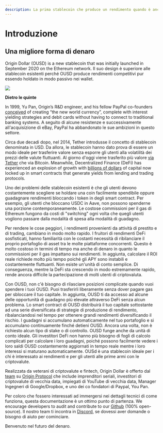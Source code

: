 ```yaml
---
description: La prima stablecoin che produce un rendimento quando è ancora nel tuo wallet
---
```


# Introduzione

## **Una migliore forma di denaro**

Origin Dollar (OUSD) is a new stablecoin that was initially launched in September 2020 on the Ethereum network. Il suo design è superiore alle stablecoin esistenti perché OUSD produce rendimenti competitivi pur essendo holdato in modo passivo nei wallet.

![](.gitbook/assets/origin-dollar-summary.jpeg)

**Dietro le quinte**

In 1999, Yu Pan, Origin’s R\&D engineer, and his fellow PayPal co-founders [conceived](https://www.cnbc.com/2017/08/14/david-sacks-cryptocurrency-interview.html) of creating “the new world currency”, complete with interest yielding strategies and debit cards without having to connect to traditional banking systems. A seguito di alcune resistenze e successivamente all'acquisizione di eBay, PayPal ha abbandonato le sue ambizioni in questo settore.

Circa due decadi dopo, nel 2014, Tether introdusse il concetto di stablecoin denominata in USD. Da allora, le stablecoin hanno dato prova di essere un modo ideale per trasferire valore senza esporre gli utenti alla volatilità dei prezzi delle valute fluttuanti. Al giorno d'oggi viene trasferito più valore [via Tether](https://www.bloomberg.com/news/articles/2019-10-01/tether-not-bitcoin-likely-the-world-s-most-used-cryptocurrency) che via Bitcoin. Meanwhile, Decentralized Finance (DeFi) has experienced an explosion of growth with [billions of dollars](https://defipulse.com) of capital now locked up in smart contracts that generate yields from lending and trading protocols.

Uno dei problemi delle stablecoin esistenti è che gli utenti devono costantemente scegliere se holdare una coin facilmente spendibile oppure guadagnare rendimenti bloccando i token in degli smart contract. Per esempio, gli utenti che bloccano USDC in Aave, non possono spenderne una porzione contemporaneamente. Le costose commissioni per il gas di Ethereum fungono da costi di "switching" ogni volta che quegli utenti vogliono passare dalla modalità di spesa alla modalità di guadagno.

Per rendere le cose peggiori, i rendimenti provenienti da attività di prestito e di trading, cambiano in modo molto rapido. I fruitori di rendimenti DeFi sosfisticati, hanno familiarità con le costanti necessità di ribilanciare il proprio portafoglio di asset tra le molte piattaforme concorrenti. Questo è molto costoso in termini di tempo ma anche di denaro in quanto le commissioni per il gas impattano sui rendimenti. In aggiunta, calcolare il ROI reale richiede molto più tempo poiché gli APY sono instabili e costantemente fluttuanti. Non esiste un'unità di conto semplice. Di conseguenza, mentre la DeFi sta crescendo in modo estremamente rapido, rende ancora difficile la partecipazione di molti utenti di criptovaluta.

Con OUSD, non c'è bisogno di rilasciare posizioni complicate quando vuoi spendere i tuoi OUSD. Puoi trasferirli liberamente senza dover pagare gas per sbloccare il tuo capitale. In aggiunta, OUSD ti da accesso ad alcune delle opportunità di guadagno più elevate attraverso DeFi senza alcun problema. Lo smart contract di OUSD distribuirà il tuo capitale sottostante ad una serie diversificata di strategie di produzione di rendimento, ribalanciandosi nel tempo per ottenere grandi rendimenti diversificando il rischio. I guadagni si accumulano automaticamente nel tuo portafoglio e si accumulano continuamente finché detieni OUSD. Ancora una volta, non è richiesto alcun tipo di stake o di controllo. OUSD funge anche da unità di conto ideale. Gli investitori DeFi non hanno più bisogno di fogli di calcolo complicati per calcolare i loro guadagni, poiché possono facilmente vedere i loro saldi OUSD costantemente aggiornati in tempo reale mentre i loro interessi si maturano automaticamente. OUSd è una stablecoin ideale per i chi è interessato ai rendimenti e per gli utenti alle prime armi con le criptovalute.

Realizzata da veterani di criptovalute e fintech, Origin Dollar è offerto dal [team](https://www.originprotocol.com/team) su [Origin Protocol](https://www.originprotocol.com) che include imprenditori seriali, investitori di criptovalute di vecchia data, impiegati di YouTube di vecchia data, Manager Ingegneri di Google/Dropbox, e uno dei co fondatori di Paypal, You Pan.

Per coloro che fossero interessati ad immergersi nei dettagli tecnici di come funziona, questa documentazione è un ottimo punto di partenza. We encourage developers to audit and contribute to our [Github](http://www.github.com/OriginProtocol) (100% open-source). Il nostro team ti incontra in [Discord](https://www.originprotocol.com/discord), se dovessi aver domande o bisogno di aiuto per cominciare.

Benvenuto nel futuro del denaro.
